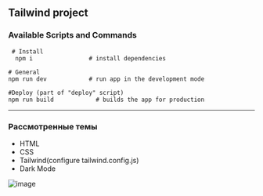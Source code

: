 ##  Tailwind project

###  Available Scripts and Commands
```
 # Install
  npm i                # install dependencies
```
```
# General
npm run dev            # run app in the development mode
```
```
#Deploy (part of "deploy" script)
npm run build            # builds the app for production
```
---
### Рассмотренные темы
* HTML
* CSS
* Tailwind(configure tailwind.config.js)
* Dark Mode

![image](https://user-images.githubusercontent.com/83628117/176650167-36b1d66e-ed31-4ae0-b8cf-44e7cec0bf08.png)
